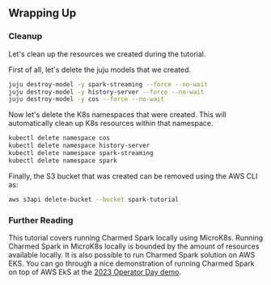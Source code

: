 ## Wrapping Up

### Cleanup

Let's clean up the resources we created during the tutorial.

First of all, let's delete the juju models that we created.

```bash
juju destroy-model -y spark-streaming --force --no-wait
juju destroy-model -y history-server --force --no-wait
juju destroy-model -y cos --force --no-wait
```

Now let's delete the K8s namespaces that were created. This will automatically clean up K8s resources within that namespace.
```bash
kubectl delete namespace cos
kubectl delete namespace history-server
kubectl delete namespace spark-streaming
kubectl delete namespace spark
```

Finally, the S3 bucket that was created can be removed using the AWS CLI as:

```bash
aws s3api delete-bucket --bucket spark-tutorial
```


### Further Reading

This tutorial covers running Charmed Spark locally using MicroK8s. Running Charmed Spark in MicroK8s locally is bounded by the amount of resources available locally. It is also possible to run Charmed Spark solution on AWS EKS. You can go through a nice demonstration of running Charmed Spark on top of AWS EkS at the [2023 Operator Day demo](https://github.com/deusebio/operator-day-2023-charmed-spark).
